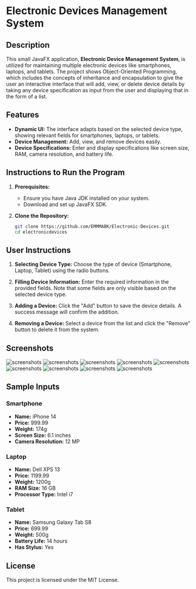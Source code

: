 # Electronic Devices Management System

## Description

This small JavaFX application, **Electronic Device Management System**, is utilized for maintaining multiple electronic devices like smartphones, laptops, and tablets. The project shows Object-Oriented Programming, which includes the concepts of inheritance and encapsulation to give the user an interactive interface that will add, view, or delete device details by taking any device specification as input from the user and displaying that in the form of a list.

## Features

- **Dynamic UI:** The interface adapts based on the selected device type, showing relevant fields for smartphones, laptops, or tablets.
- **Device Management:** Add, view, and remove devices easily.
- **Device Specifications:** Enter and display specifications like screen size, RAM, camera resolution, and battery life.

## Instructions to Run the Program

1. **Prerequisites:**
   - Ensure you have Java JDK installed on your system.
   - Download and set up JavaFX SDK.

2. **Clone the Repository:**
   ```bash
   git clone https://github.com/EMMMABK/Electronic-Devices.git
   cd electronicdevices
   ```
## User Instructions

1. **Selecting Device Type:** Choose the type of device (Smartphone, Laptop, Tablet) using the radio buttons.

2. **Filling Device Information:** Enter the required information in the provided fields. Note that some fields are only visible based on the selected device type.

3. **Adding a Device:** Click the "Add" button to save the device details. A success message will confirm the addition.

4. **Removing a Device:** Select a device from the list and click the "Remove" button to delete it from the system.

## Screenshots

![screenshots](/assets/screen1.png)
![screenshots](/assets/screen2.png)
![screenshots](/assets/screen3.png)
![screenshots](/assets/screen4.png)
![screenshots](/assets/screen5.png)
![screenshots](/assets/screen6.png)
![screenshots](/assets/screen7.png)
![screenshots](/assets/screen8.png)
![screenshots](/assets/screen9.png)

## Sample Inputs

### Smartphone
- **Name:** iPhone 14
- **Price:** 999.99
- **Weight:** 174g
- **Screen Size:** 6.1 inches
- **Camera Resolution:** 12 MP

### Laptop
- **Name:** Dell XPS 13
- **Price:** 1199.99
- **Weight:** 1200g
- **RAM Size:** 16 GB
- **Processor Type:** Intel i7

### Tablet
- **Name:** Samsung Galaxy Tab S8
- **Price:** 699.99
- **Weight:** 500g
- **Battery Life:** 14 hours
- **Has Stylus:** Yes

## License
This project is licensed under the MIT License.
